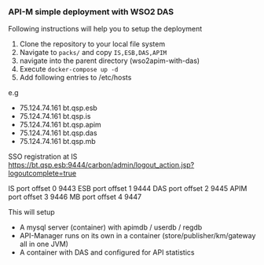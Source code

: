### API-M simple deployment with WSO2 DAS ###

Following instructions will help you to setup the deployment

1. Clone the repository to your local file system
2. Navigate to ``` packs/ ``` and copy ```IS,ESB,DAS,APIM```
3. navigate into the parent directory (wso2apim-with-das)
4. Execute ``` docker-compose up -d ```
5. Add following entries to /etc/hosts

e.g

* 75.124.74.161 bt.qsp.esb
* 75.124.74.161 bt.qsp.is
* 75.124.74.161 bt.qsp.apim
* 75.124.74.161 bt.qsp.das
* 75.124.74.161 bt.qsp.mb

SSO registration at IS
https://bt.qsp.esb:9444/carbon/admin/logout_action.jsp?logoutcomplete=true

IS port offset 0  9443
ESB port offset 1  9444
DAS port offset 2  9445
APIM port offset 3  9446
MB port offset 4  9447

This will setup 

* A mysql server (container) with apimdb / userdb / regdb
* API-Manager runs on its own in a container (store/publisher/km/gateway all in one JVM)
* A container with DAS and configured for API statistics

